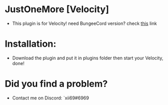 # JustOneMore [Velocity]
* This plugin is for Velocity! need BungeeCord version? check [this](https://www.spigotmc.org/resources/justonemore-bungeecord.2227/) link
# Installation:
* Download the plugin and put it in plugins folder then start your Velocity, done!
# Did you find a problem?
* Contact me on Discord: `xii69#6969

